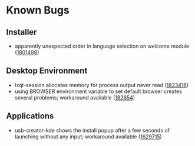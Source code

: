 Known Bugs
==========

Installer
---------

 * apparently unexpected order in language selection on welcome module ([1801498](https://bugs.launchpad.net/calamares/+bug/1801498))

Desktop Environment
-------------------

 * lxqt-session allocates memory for process output never read ([1823416](https://bugs.launchpad.net/ubuntu/+source/lxqt-session/+bug/1823416))
 * using BROWSER environment variable to set default browser creates several problems; workaround available ([182654](https://bugs.launchpad.net/ubuntu/+source/lxqt-session/+bug/1824654))

Applications
------------

 * usb-creator-kde shows the install popup after a few seconds of launching without any input; workaround available ([1629715](https://bugs.launchpad.net/ubuntu/+source/usb-creator/+bug/1629715))
